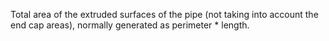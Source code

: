Total area of the extruded surfaces of the pipe (not taking into account the end cap areas), normally generated as perimeter \* length.